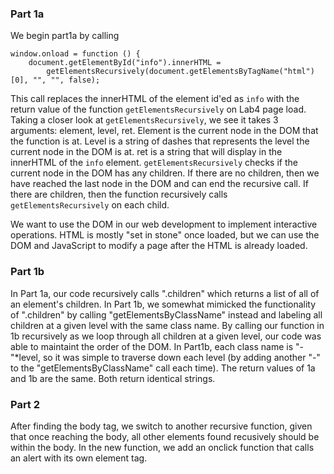 ### Part 1a
We begin part1a by calling
```
window.onload = function () {
    document.getElementById("info").innerHTML =
        getElementsRecursively(document.getElementsByTagName("html")[0], "", "", false);
```
This call replaces the innerHTML of the element id'ed as `info` with the return value of
the function `getElementsRecursively` on Lab4 page load.
Taking a closer look at `getElementsRecursively`, we see it takes 3 arguments: element, level,
ret. Element is the current node in the DOM that the function is at. Level is a string of dashes
that represents the level the current node in the DOM is at. ret is a string that will display
in the innerHTML of the `info` element.
`getElementsRecursively` checks if the current node in the DOM has any children. If there are
no children, then we have reached the last node in the DOM and can end the recursive call.
If there are children, then the function recursively calls `getElementsRecursively` on each child.

We want to use the DOM in our web development to implement interactive  operations. HTML is
mostly "set in stone" once loaded, but we can use the DOM and JavaScript to modify a page after
the HTML is already loaded.

### Part 1b
In Part 1a, our code recursively calls ".children" which returns a list of all of an element's children. In Part 1b, we somewhat mimicked the functionality of ".children" by calling "getElementsByClassName" instead and labeling all children at a given level with the same class name. By calling our function in 1b
recursively as we loop through all children at a given level, our code was able to maintaint the order
of the DOM. In Part1b, each class name is "-"*level, so it was simple to traverse down each level (by adding another "-" to the "getElementsByClassName" call each time).
The return values of 1a and 1b are the same. Both return identical strings.

### Part 2
After finding the body tag, we switch to another recursive function, given that once reaching the body, all other elements found recusively should be within the body. In the new function, we add an onclick function that calls an alert with its own element tag.
